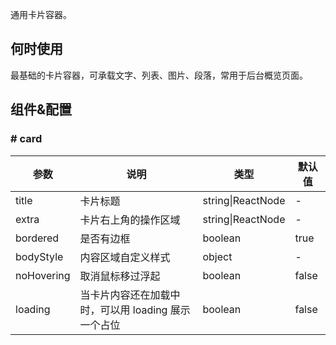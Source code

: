 
通用卡片容器。

## 何时使用

最基础的卡片容器，可承载文字、列表、图片、段落，常用于后台概览页面。

## 组件&配置

### # card

| 参数     | 说明           | 类型     | 默认值       |
|----------|----------------|----------|--------------|
| title    | 卡片标题 | string&#124;ReactNode   |  -  |
| extra    | 卡片右上角的操作区域 | string&#124;ReactNode   | - |
| bordered | 是否有边框 | boolean   |  true  |
| bodyStyle | 内容区域自定义样式 | object   |  -  |
| noHovering | 取消鼠标移过浮起 | boolean | false |
| loading | 当卡片内容还在加载中时，可以用 loading 展示一个占位 | boolean   |  false  |

